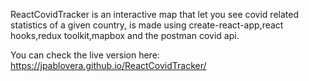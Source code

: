 ReactCovidTracker is an interactive map that let you see covid related statistics of a given country, is made using create-react-app,react hooks,redux toolkit,mapbox and the postman covid api.

You can check the live version here: https://jpablovera.github.io/ReactCovidTracker/
